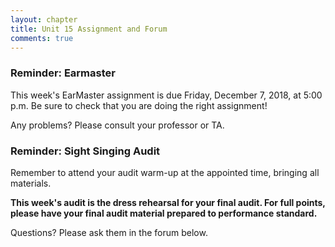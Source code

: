 ```yaml
---
layout: chapter
title: Unit 15 Assignment and Forum
comments: true
---
```


### Reminder: Earmaster 

This week's EarMaster assignment is due Friday, December 7, 2018, at 5:00 p.m. Be sure to check that you are doing the right assignment!

Any problems? Please consult your professor or TA.  

### Reminder: Sight Singing Audit 

Remember to attend your audit warm-up at the appointed time, bringing all materials. 

**This week's audit is the dress rehearsal for your final audit. For full points, please have your final audit material prepared to performance standard.**

Questions? Please ask them in the forum below.